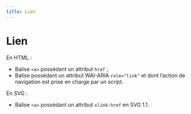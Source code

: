 ```yaml
---
title: Lien
---
```


# Lien


En HTML :

- Balise `<a>` possédant un attribut `href` ;
- Balise possédant un attribut WAI-ARIA `role="link"` et dont l’action de navigation est prise en charge par un script.

En SVG :

- Balise `<a>` possédant un attribut `xlink:href` en SVG 1.1.

